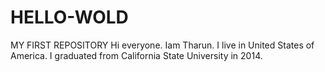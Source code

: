 # HELLO-WOLD
MY FIRST REPOSITORY
Hi everyone.
Iam Tharun.
I live in United States of America.
I graduated from California State University in 2014.
